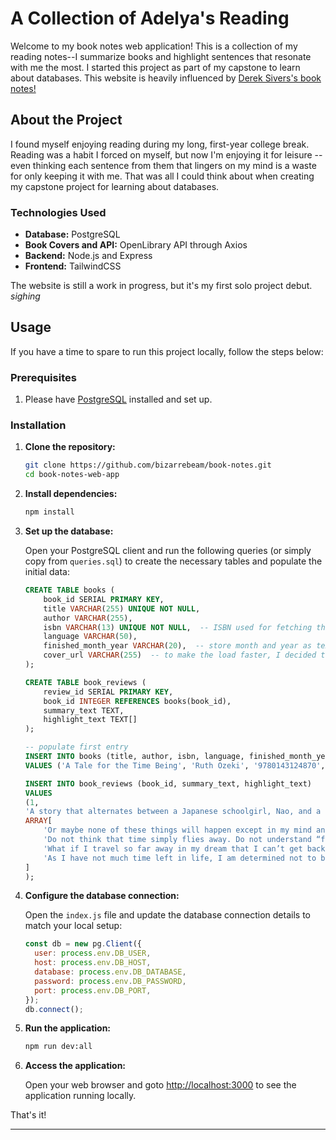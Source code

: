 # A Collection of Adelya's Reading

Welcome to my book notes web application! This is a collection of my reading notes--I summarize books and highlight sentences that resonate with me the most. I started this project as part of my capstone to learn about databases. This website is heavily influenced by [Derek Sivers's book notes!](https://sive.rs/book)

## About the Project

I found myself enjoying reading during my long, first-year college break. Reading was a habit I forced on myself, but now I'm enjoying it for leisure -- even thinking each sentence from them that lingers on my mind is a waste for only keeping it with me. That was all I could think about when creating my capstone project for learning about databases. 

### Technologies Used

- **Database:** PostgreSQL
- **Book Covers and API:** OpenLibrary API through Axios
- **Backend:** Node.js and Express
- **Frontend:** TailwindCSS

The website is still a work in progress, but it's my first solo project debut. *sighing*

## Usage

If you have a time to spare to run this project locally, follow the steps below:

### Prerequisites

1. Please have [PostgreSQL](https://www.postgresql.org/download/) installed and set up.

### Installation

1. **Clone the repository:**

    ```bash
    git clone https://github.com/bizarrebeam/book-notes.git
    cd book-notes-web-app
    ```

2. **Install dependencies:**

    ```bash
    npm install
    ```

3. **Set up the database:**

    Open your PostgreSQL client and run the following queries (or simply copy from `queries.sql`) to create the necessary tables and populate the initial data:

    ```sql
    CREATE TABLE books (
        book_id SERIAL PRIMARY KEY,
        title VARCHAR(255) UNIQUE NOT NULL,
        author VARCHAR(255),
        isbn VARCHAR(13) UNIQUE NOT NULL,  -- ISBN used for fetching the cover
        language VARCHAR(50),
        finished_month_year VARCHAR(20),  -- store month and year as text
        cover_url VARCHAR(255)  -- to make the load faster, I decided to store the cover image
    );

    CREATE TABLE book_reviews (
        review_id SERIAL PRIMARY KEY,
        book_id INTEGER REFERENCES books(book_id),
        summary_text TEXT,
        highlight_text TEXT[]
    );

    -- populate first entry
    INSERT INTO books (title, author, isbn, language, finished_month_year)
    VALUES ('A Tale for the Time Being', 'Ruth Ozeki', '9780143124870', 'English', 'June 2024');

    INSERT INTO book_reviews (book_id, summary_text, highlight_text)
    VALUES 
    (1, 
    'A story that alternates between a Japanese schoolgirl, Nao, and a Canadian author, Ruth. Ruth finds Nao\'s diary washed up on the shore where she lives and presumes the 2011 Tōhoku tsunami is what brought the diary to her. The story unfolds with Ruth becoming absorbed, page by page, in finding out what ultimately happened to Nao, as Nao pours out her difficult life through the diary. What initially intrigued me was whether the tsunami really connected Nao\'s life to Ruth through the diary. However, I found myself not in a hurry to uncover the truth. Instead, I paced slowly with Nao\'s tale. It\'s heartbreaking as Nao shares her life spanning three generations: her suicidal father, her Buddhist nun great-grandmother, and her deceased kamikaze grand-uncle. She recounts the bullying and harassment she endures every day in a teen\'s language, as if it were normal reality to her. The opening of the book was, "Hi! My name is Nao, and I am a time being." From that point on, I positioned myself as Ruth, slowly uncovering the pages without haste, and allowing myself to be a time being—whether present or past—connected with Nao\'s time.', 
    ARRAY[
        'Or maybe none of these things will happen except in my mind and yours, because, like I told you, together we’re making magic, at least for the time being.', 
        'Do not think that time simply flies away. Do not understand “flying” as the only function of time. If time simply flew away, a separation would exist between you and time. So if you understand time as only passing, then you do not understand the time being. To grasp this truly, every being that exists in the entire world is linked together as moments in time, and at the same time they exist as individual moments of time. Because all moments are the time being, they are your time being.',
        'What if I travel so far away in my dream that I can’t get back in time to wake up?',
        'As I have not much time left in life, I am determined not to be a coward. I will live as earnestly as I can and feel my feelings deeply. I will rigorously reflect upon my thoughts and emotions, and try to improve myself as much as I can.'
    ]
    );
    ```

4. **Configure the database connection:**

    Open the `index.js` file and update the database connection details to match your local setup:

    ```javascript
    const db = new pg.Client({
      user: process.env.DB_USER,
      host: process.env.DB_HOST,
      database: process.env.DB_DATABASE,
      password: process.env.DB_PASSWORD,
      port: process.env.DB_PORT,
    });
    db.connect();
    ```

5. **Run the application:**

    ```bash
    npm run dev:all
    ```

6. **Access the application:**

    Open your web browser and goto [http://localhost:3000](http://localhost:3000) to see the application running locally.

That's it!  

---
